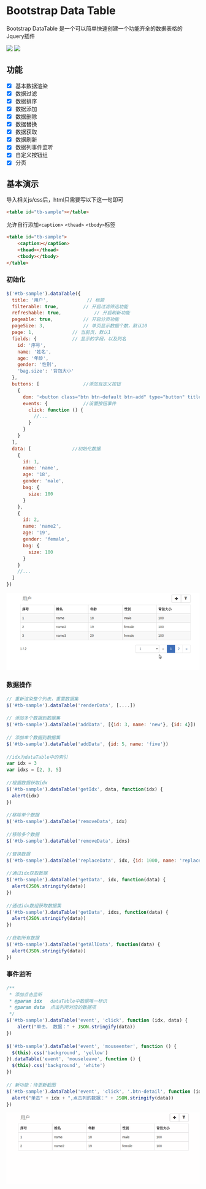 # Bootstrap Data Table

Bootstrap DataTable 是一个可以简单快速创建一个功能齐全的数据表格的Jquery插件

[![](https://img.shields.io/github/release/yws179/bootstrap-data-table.svg)](https://github.com/yws179/bootstrap-data-table/releases)
[![](https://img.shields.io/github/license/yws179/bootstrap-data-table.svg)](https://github.com/yws179/bootstrap-data-table/blob/master/LICENSE)

## 功能
- [x] 基本数据渲染
- [x] 数据过滤
- [x] 数据排序
- [x] 数据添加
- [x] 数据删除
- [x] 数据替换
- [x] 数据获取
- [x] 数据刷新
- [x] 数据列事件监听
- [x] 自定义按钮组
- [x] 分页

## 基本演示

导入相关js/css后，html只需要写以下这一句即可

```html
<table id="tb-sample"></table>
```

允许自行添加`<caption>` `<thead>` `<tbody>`标签

```html
<table id="tb-sample">
    <caption></caption>
    <thead></thead>
    <tbody></tbody>
</table>
```

### 初始化

```javascript
$('#tb-sample').dataTable({
  title: '用户',				// 标题
  filterable: true,			// 开启过滤筛选功能
  refreshable: true,			// 开启刷新功能
  pageable: true,			// 开启分页功能
  pageSize: 3,				// 单页显示数据个数，默认10
  page: 1,				// 当前页，默认1
  fields: {				// 显示的字段，以及列名
    id: '序号',
    name: '姓名',
    age: '年龄',
    gender: '性别',
    'bag.size': '背包大小'
  },
  buttons: [				//添加自定义按钮
    {
      dom: '<button class="btn btn-default btn-add" type="button" title="新增"><span class="glyphicon glyphicon-plus"></span></button>',
      events: {				//设置按钮事件
        click: function () {
          //...
        }
      }
    }
  ],
  data: [				//初始化数据
    {
      id: 1,
      name: 'name',
      age: '18',
      gender: 'male',
      bag: {
        size: 100
      }
    },
    {
      id: 2,
      name: 'name2',
      age: '19',
      gender: 'female',
      bag: {
        size: 100
      }
    }
    //...
  ]
})
```

![](./screenshot/table.gif)

### 数据操作

```javascript
// 重新渲染整个列表，重置数据集
$('#tb-sample').dataTable('renderData', [....])

// 添加多个数据到数据集
$('#tb-sample').dataTable('addData', [{id: 3, name: 'new'}, {id: 4}])

// 添加单个数据到数据集
$('#tb-sample').dataTable('addData', {id: 5, name: 'five'})

//idx为dataTable中的索引
var idx = 3
var idxs = [2, 3, 5]

//根据数据获取idx
$('#tb-sample').dataTable('getIdx', data, function(idx) {
  alert(idx)
})

//移除单个数据
$('#tb-sample').dataTable('removeData', idx)

//移除多个数据
$('#tb-sample').dataTable('removeData', idxs)

//替换数据
$('#tb-sample').dataTable('replaceData', idx, {id: 1000, name: 'replaceData'})

//通过idx获取数据
$('#tb-sample').dataTable('getData', idx, function(data) {
  alert(JSON.stringify(data))
})

//通过idx数组获取数据集
$('#tb-sample').dataTable('getData', idxs, function(data) {
  alert(JSON.stringify(data))
})

//获取所有数据
$('#tb-sample').dataTable('getAllData', function(data) {
  alert(JSON.stringify(data))
})

```

### 事件监听

```javascript
/**
 * 添加点击监听
 * @param idx   dataTable中数据唯一标识
 * @param data  点击列所对应的数据项
 */
$('#tb-sample').dataTable('event', 'click', function (idx, data) {
    alert("单击， 数据：" + JSON.stringify(data))
})

$('#tb-sample').dataTable('event', 'mouseenter', function () {
  $(this).css('background', 'yellow')
}).dataTable('event', 'mouseleave', function () {
  $(this).css('background', 'white')
})

// 新功能：待更新截图
$('#tb-sample').dataTable('event', 'click', '.btn-detail', function (idx, data) {
  alert("单击" + idx + ",点击列的数据：" + JSON.stringify(data))
})
```

![](./screenshot/event.gif)

